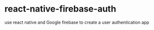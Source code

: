 # react-native-firebase-auth
use react native and Google firebase to create a user authentication app 
